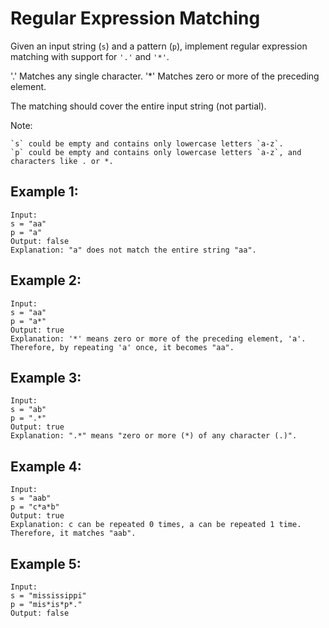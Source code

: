# Regular Expression Matching

Given an input string (`s`) and a pattern (`p`), implement regular expression matching with support for `'.'` and `'*'`.

'.' Matches any single character.
'*' Matches zero or more of the preceding element.

The matching should cover the entire input string (not partial).

Note:

    `s` could be empty and contains only lowercase letters `a-z`.
    `p` could be empty and contains only lowercase letters `a-z`, and characters like . or *.

## Example 1:

    Input:
    s = "aa"
    p = "a"
    Output: false
    Explanation: "a" does not match the entire string "aa".

## Example 2:

    Input:
    s = "aa"
    p = "a*"
    Output: true
    Explanation: '*' means zero or more of the preceding element, 'a'. Therefore, by repeating 'a' once, it becomes "aa".

## Example 3:

    Input:
    s = "ab"
    p = ".*"
    Output: true
    Explanation: ".*" means "zero or more (*) of any character (.)".

## Example 4:

    Input:
    s = "aab"
    p = "c*a*b"
    Output: true
    Explanation: c can be repeated 0 times, a can be repeated 1 time. Therefore, it matches "aab".

## Example 5:

    Input:
    s = "mississippi"
    p = "mis*is*p*."
    Output: false